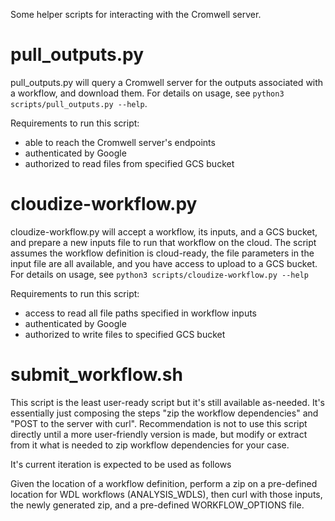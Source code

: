 Some helper scripts for interacting with the Cromwell server.

# pull\_outputs.py

pull_outputs.py will query a Cromwell server for the outputs
associated with a workflow, and download them. For details on usage,
see `python3 scripts/pull_outputs.py --help`.

Requirements to run this script:
 - able to reach the Cromwell server's endpoints
 - authenticated by Google
 - authorized to read files from specified GCS bucket

# cloudize-workflow.py

cloudize-workflow.py will accept a workflow, its inputs, and a GCS
bucket, and prepare a new inputs file to run that workflow on the
cloud. The script assumes the workflow definition is cloud-ready, the
file parameters in the input file are all available, and you have
access to upload to a GCS bucket. For details on usage, see `python3
scripts/cloudize-workflow.py --help`

Requirements to run this script:
 - access to read all file paths specified in workflow inputs
 - authenticated by Google
 - authorized to write files to specified GCS bucket

# submit_workflow.sh

This script is the least user-ready script but it's still available
as-needed. It's essentially just composing the steps "zip the workflow
dependencies" and "POST to the server with curl".  Recommendation is
not to use this script directly until a more user-friendly version is
made, but modify or extract from it what is needed to zip workflow
dependencies for your case.

It's current iteration is expected to be used as follows

Given the location of a workflow definition, perform a zip on a
pre-defined location for WDL workflows (ANALYSIS\_WDLS), then curl with
those inputs, the newly generated zip, and a pre-defined
WORKFLOW\_OPTIONS file.
